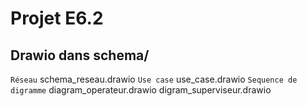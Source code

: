 # Projet E6.2


## Drawio dans schema/

``Réseau``
schema_reseau.drawio
``Use case``
use_case.drawio
``Sequence de digramme``
diagram_operateur.drawio
digram_superviseur.drawio 
